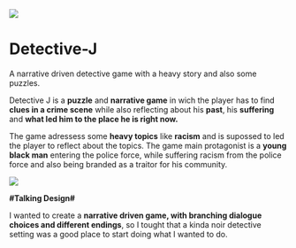 <img src="https://i.imgur.com/WQ9bZYv.png">

# Detective-J
A narrative driven detective game with a heavy story and also some puzzles.

Detective J is a <b>puzzle</b> and <b>narrative game</b> in wich the player has to find <b>clues in a crime scene</b> while also reflecting about his <b>past</b>, his <b>suffering</b> and <b>what led him to the place he is right now.</b>

The game adressess some <b>heavy topics</b> like <b>racism</b> and is supossed to led the player to reflect about the topics.
The game main protagonist is a <b>young black man</b> entering the police force, while suffering racism from the police force and also being branded as a traitor for his community.

<img src="https://i.imgur.com/yv7zMyz.png">

<b>#Talking Design#</b>

I wanted to create a <b>narrative driven game, with branching dialogue choices and different endings</b>, so I tought that a kinda noir detective setting was a good place to start doing what I wanted to do.


